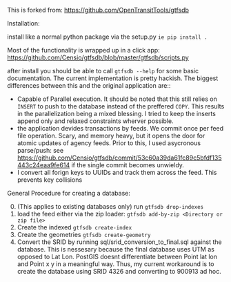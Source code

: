 This is forked from: https://github.com/OpenTransitTools/gtfsdb

Installation:

install like a normal python package via the setup.py `ie pip install . `

Most of the functionality is wrapped up in a click app: https://github.com/Censio/gtfsdb/blob/master/gtfsdb/scripts.py

after install you should be able to call `gtfsdb --help` for some basic documentation. The current implementation is pretty hackish. The biggest differences between this and the original application are::
* Capable of Parallel execution. It should be noted that this still relies on `INSERT` to push to the database instead of the preffered `COPY`. This results in the parallelization being a mixed blessing. I tried to keep the inserts append only and relaxed constraints wherver possible.
* the application devides transactions by feeds. We commit once per feed file operation. Scary, and memory heavy, but it opens the door for atomic updates of agency feeds. Prior to this, I used asycronous parse/push: see https://github.com/Censio/gtfsdb/commit/53c60a39da61fc89c5bfdf135443c24eaa9fe614 if the single commit becomes unwieldy.
* I convert all forign keys to UUIDs and track them across the feed. This prevents key collisions

General Procedure for creating a database:

0. (This applies to existing databases only) run `gtfsdb drop-indexes`
1. load the feed either via the zip loader: `gtfsdb add-by-zip <Directory or zip file>`
2. Create the indexed `gtfsdb create-index`
3. Create the geometries `gtfsdb create-geometry`
4. Convert the SRID by running sql/srid_conversion_to_final.sql against the database. This is nessesary because the final database uses UTM as opposed to Lat Lon. PostGIS doesnt differentiate between Point lat lon and Point x y in a meaningful way. Thus, my current workaround is to create the database using SRID 4326 and converting to 900913 ad hoc.
